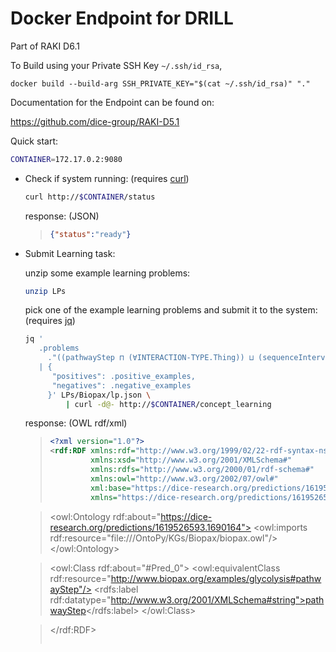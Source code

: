 # Docker Endpoint for DRILL

Part of RAKI D6.1

To Build using your Private SSH Key `~/.ssh/id_rsa`,

```
docker build --build-arg SSH_PRIVATE_KEY="$(cat ~/.ssh/id_rsa)" "."
```

Documentation for the Endpoint can be found on:

https://github.com/dice-group/RAKI-D5.1

Quick start:

```sh
CONTAINER=172.17.0.2:9080
```

* Check if system running:
  (requires [curl](https://curl.se/))

  ```sh
  curl http://$CONTAINER/status
  ```
  
  response: (JSON)
  > ```json
  > {"status":"ready"}
  > ```
  
* Submit Learning task:

  unzip some example learning problems:
  ```sh
  unzip LPs
  ```
 
  pick one of the example learning problems and submit it to the system:
  (requires [jq](https://stedolan.github.io/jq/))
  ```sh
  jq '
     .problems
       ."((pathwayStep ⊓ (∀INTERACTION-TYPE.Thing)) ⊔ (sequenceInterval ⊓ (∀ID-VERSION.Thing)))"
     | {
        "positives": .positive_examples,
        "negatives": .negative_examples
       }' LPs/Biopax/lp.json \
		   | curl -d@- http://$CONTAINER/concept_learning
  ```
  
  response: (OWL rdf/xml)
  > ```xml
  > <?xml version="1.0"?>
  > <rdf:RDF xmlns:rdf="http://www.w3.org/1999/02/22-rdf-syntax-ns#"
  >          xmlns:xsd="http://www.w3.org/2001/XMLSchema#"
  >          xmlns:rdfs="http://www.w3.org/2000/01/rdf-schema#"
  >          xmlns:owl="http://www.w3.org/2002/07/owl#"
  >          xml:base="https://dice-research.org/predictions/1619526593.1690164"
  >          xmlns="https://dice-research.org/predictions/1619526593.1690164#">

  > <owl:Ontology rdf:about="https://dice-research.org/predictions/1619526593.1690164">
  >   <owl:imports rdf:resource="file:///OntoPy/KGs/Biopax/biopax.owl"/>
  > </owl:Ontology>

  > <owl:Class rdf:about="#Pred_0">
  >   <owl:equivalentClass rdf:resource="http://www.biopax.org/examples/glycolysis#pathwayStep"/>
  >   <rdfs:label rdf:datatype="http://www.w3.org/2001/XMLSchema#string">pathwayStep</rdfs:label>
  > </owl:Class>


  > </rdf:RDF>
  > ```
